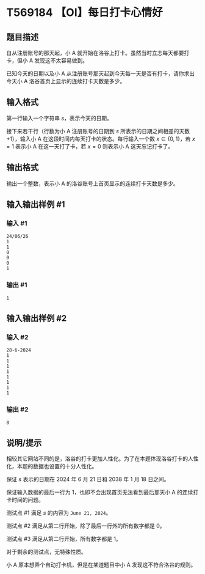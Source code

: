 # T569184 【OI】每日打卡心情好

## 题目描述

自从注册账号的那天起，小 A 就开始在洛谷上打卡。虽然当时立志每天都要打卡，但小 A 发现这不太容易做到。

已知今天的日期以及小 A 从注册账号那天起到今天每一天是否有打卡，请你求出今天小 A 洛谷首页上显示的连续打卡天数是多少。

## 输入格式

第一行输入一个字符串 $s$，表示今天的日期。

接下来若干行（行数为小 A 注册账号的日期到 $s$ 所表示的日期之间相差的天数 $+1$），输入小 A 在这段时间内每天打卡的状态。每行输入一个数 $x\in\{0,1\}$，若 $x=1$ 表示小 A 在这一天打了卡，若 $x=0$ 则表示小 A 这天忘记打卡了。

## 输出格式

输出一个整数，表示小 A 的洛谷账号上首页显示的连续打卡天数是多少。

## 输入输出样例 #1

### 输入 #1

```
24/06/26
1
1
0
0
0
1
```

### 输出 #1

```
1
```

## 输入输出样例 #2

### 输入 #2

```
28-6-2024
1
1
1
1
1
1
1
1
```

### 输出 #2

```
8
```

## 说明/提示

相较其它网站不同的是，洛谷的打卡更加人性化。为了在本题体现洛谷打卡的人性化，本题的数据也设置的十分人性化。

保证 $s$ 表示的日期在 $2024$ 年 $6$ 月 $21$ 日和 $2038$ 年 $1$ 月 $18$ 日之间。

保证输入数据的最后一行为 $1$，也即不会出现首页无法看到最后那天小 A 的连续打卡时间的问题。

测试点 #1 满足 $s$ 的内容为 `June 21, 2024`。

测试点 #2 满足从第二行开始，除了最后一行外的所有数字都是 $0$。

测试点 #3 满足从第二行开始，所有数字都是 $1$。

对于剩余的测试点，无特殊性质。

小 A 原本想弄个自动打卡机，但是在某道题目中小 A 发现这不符合洛谷的规则。